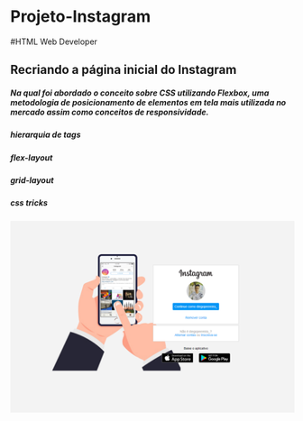 # Projeto-Instagram

#HTML Web Developer

## Recriando a página inicial do Instagram

##### Na qual foi abordado o conceito sobre CSS utilizando Flexbox, uma metodologia de posicionamento de elementos em tela mais utilizada no mercado assim como conceitos de responsividade.

##### hierarquia de tags
##### flex-layout
##### grid-layout
##### css tricks

![Projeto instagram](https://github.com/diegopeereira/projeto-instagram/blob/master/152400988_938811186523259_5816006950391292186_n.png)
